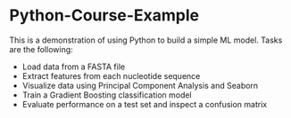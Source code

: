 # Python-Course-Example

This is a demonstration of using Python to build a simple ML model. Tasks are the following:

- Load data from a FASTA file
- Extract features from each nucleotide sequence
- Visualize data using Principal Component Analysis and Seaborn
- Train a Gradient Boosting classification model
- Evaluate performance on a test set and inspect a confusion matrix
